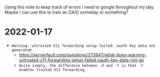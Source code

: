 Using this note to keep track of errors I need to google throughout my day.  
Maybe I can use this to train an [[AI]] someday or something?

# 2022-01-17
- `Warning: untrusted X11 forwarding setup failed: xauth key data not generated`
  - https://serverfault.com/questions/273847/what-does-warning-untrusted-x11-forwarding-setup-failed-xauth-key-data-not-ge
  - `Quite simply, the difference between -X and -Y is that -Y enables trusted X11 forwarding.`


